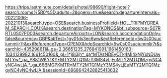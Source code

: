 https://trips.lastminute.com/details/hotel/98690/flight-hotel?search.rooms%5B0%5D.adults=2&openx=true&search.departureIntervals=20221006-20221013&search.type=OSE&search.businessProfileId=HOL_TRIPMYDREAM_SEARCH_COUK&search.destinationTag=MYKONOS&bf_subsource=S07RRTL0S07PD03&search.departureAirports=LON&search.accomodationOnly=false&currency=GBP&abTest=1gy01ds3ec6ww&extReferenceId=5w0s00suciummljr7r&extReferenceType=OPENX&hdpSearchId=5w0s00suciummljr7r&searchId=435298611&_ga=2.36651235.276841991.1661450160-1034129982.1661450160&_gl=1*j8l3jh*_ga*MTAzNDEyOTk4Mi4xNjYxNDUwMTYw*_ga_P881WKY1KY*MTY2MTQ1MzY3MS4yLjEuMTY2MTQ1MzgyNC4yNC4wLjA.*_ga_66BMGPKMTR*MTY2MTQ1MzY3MS4yLjEuMTY2MTQ1MzgyNC4yNC4wLjA.&sessionId=6968642428825413632
